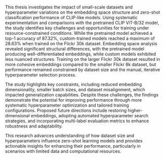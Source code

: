 This thesis investigates the impact of small-scale datasets and hyperparameter variations on the embedding space structure and zero-shot classification performance of CLIP-like models. Using systematic experimentation and comparisons with the pretrained CLIP ViT-B/32 model, the study identifies key challenges and opportunities for training under resource-constrained conditions. While the pretrained model achieved a top-1 accuracy of 87.32%, custom-trained models reached a maximum of 28.63% when trained on the Flickr 30k dataset. Embedding space analysis revealed significant structural differences, with the pretrained model producing well-differentiated embeddings, while custom models exhibited less nuanced structures. Training on the larger Flickr 30k dataset resulted in more cohesive embeddings compared to the smaller Flickr 8k dataset, but performance remained constrained by dataset size and the manual, iterative hyperparameter selection process.

The study highlights key constraints, including reduced embedding dimensionality, smaller batch sizes, and dataset misalignment, which impacted generalization capabilities. Despite these challenges, the findings demonstrate the potential for improving performance through more systematic hyperparameter optimization and tailored training configurations. Proposed future directions include restoring higher-dimensional embeddings, adopting automated hyperparameter search strategies, and incorporating multi-label evaluation metrics to enhance robustness and adaptability.

This research advances understanding of how dataset size and hyperparameters influence zero-shot learning models and provides actionable insights for enhancing their performance, particularly in scenarios with limited data and computational resources.
